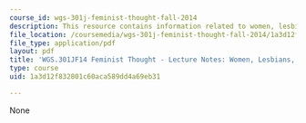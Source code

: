 ```yaml
---
course_id: wgs-301j-feminist-thought-fall-2014
description: This resource contains information related to women, lesbians, virgins.
file_location: /coursemedia/wgs-301j-feminist-thought-fall-2014/1a3d12f832801c60aca589dd4a69eb31_MITWGS_301JF14_Sess18.pdf
file_type: application/pdf
layout: pdf
title: 'WGS.301JF14 Feminist Thought - Lecture Notes: Women, Lesbians, Virgins'
type: course
uid: 1a3d12f832801c60aca589dd4a69eb31

---
```

None
